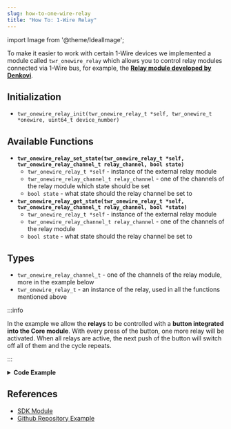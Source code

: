 ```yaml
---
slug: how-to-one-wire-relay
title: "How To: 1-Wire Relay"
---
```

import Image from '@theme/IdealImage';

To make it easier to work with certain 1-Wire devices we implemented a module called `twr_onewire_relay` which allows you to control relay modules connected via 1-Wire bus, for example, the [**Relay module developed by Denkovi**](http://denkovi.com/1-wire-eight-channel-relay-module-for-home-automation-with-din-box).

## Initialization
- `twr_onewire_relay_init(twr_onewire_relay_t *self, twr_onewire_t *onewire, uint64_t device_number)`


## Available Functions
- **`twr_onewire_relay_set_state(twr_onewire_relay_t *self, twr_onewire_relay_channel_t relay_channel, bool state)`**
  - `twr_onewire_relay_t *self` - instance of the external relay module
  - `twr_onewire_relay_channel_t relay_channel` - one of the channels of the relay module which state should be set
  - `bool state` - what state should the relay channel be set to
- **`twr_onewire_relay_get_state(twr_onewire_relay_t *self, twr_onewire_relay_channel_t relay_channel, bool *state)`**
  - `twr_onewire_relay_t *self` - instance of the external relay module
  - `twr_onewire_relay_channel_t relay_channel` - one of the channels of the relay module
  - `bool state` - what state should the relay channel be set to

## Types

- `twr_onewire_relay_channel_t` - one of the channels of the relay module, more in the example below
- `twr_onewire_relay_t` - an instance of the relay, used in all the functions mentioned above

:::info

In the example we allow the **relays** to be controlled with a **button integrated into the Core module**. With every press of the button, one more relay will be activated. When all relays are active, the next push of the button will switch off all of them and the cycle repeats.

:::

<details><summary><b>Code Example</b></summary>
<p>

  ```c showLineNumbers
  #include <application.h>

  twr_onewire_relay_t relay;
  twr_button_t button;

  twr_onewire_relay_channel_t relays[] = {
          TWR_ONEWIRE_RELAY_CHANNEL_Q1,
          TWR_ONEWIRE_RELAY_CHANNEL_Q2,
          TWR_ONEWIRE_RELAY_CHANNEL_Q3,
          TWR_ONEWIRE_RELAY_CHANNEL_Q4,
          TWR_ONEWIRE_RELAY_CHANNEL_Q5,
          TWR_ONEWIRE_RELAY_CHANNEL_Q6,
          TWR_ONEWIRE_RELAY_CHANNEL_Q7,
          TWR_ONEWIRE_RELAY_CHANNEL_Q8
  };

  int activated = 0;

  void button_event_handler(twr_button_t *self, twr_button_event_t event, void *event_param)
  {
      (void) self;
      (void) event_param;

      if (event == TWR_BUTTON_EVENT_PRESS)
      {
          if (activated == 8) {
              for (int i = 0; i < 8; ++i) {
                  twr_onewire_relay_set_state(&relay, relays[i], false);
              }

              activated = 0;
          } else {
              twr_onewire_relay_set_state(&relay, relays[activated], true);
              activated++;
          }
      }
  }

  void application_init(void)
  {
      twr_onewire_relay_init(&relay, TWR_GPIO_P4, 0x00);

      twr_button_init(&button, TWR_GPIO_BUTTON, TWR_GPIO_PULL_DOWN, 0);
      twr_button_set_event_handler(&button, button_event_handler, NULL);
  }
  ```

</p>
</details>

## References
- [SDK Module](https://sdk.hardwario.com/group__twr__onewire__relay.html)
- [Github Repository Example](https://github.com/hardwario/twr-sdk/tree/master/_examples/onewire-relay)

